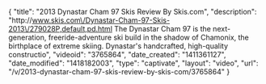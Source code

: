 {
    "title": "2013 Dynastar Cham 97 Skis Review By Skis.com",
    "description": "http:\/\/www.skis.com\/Dynastar-Cham-97-Skis-2013\/279028P,default,pd.html  The Dynastar Cham 97 is the next-generation, freeride-adventure ski build in the shadow of Chamonix, the birthplace of extreme skiing. Dynastar's handcrafted, high-quality constructio",
    "videoid": "3765864",
    "date_created": "1411361127",
    "date_modified": "1418182003",
    "type": "captivate",
    "layout": "video",
    "url": "\/v\/2013-dynastar-cham-97-skis-review-by-skis-com\/3765864"
}